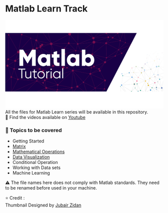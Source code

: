 # Matlab Learn Track
![Matlab Tutorial TM ; Designed by J Zidan](Assets/Slide15.PNG)
All the files for Matlab Learn series will be available in this repository. <br>
🎥 Find the videos available on [Youtube](https://www.youtube.com/playlist?list=PLZFNStB2gWcFqqNk8KSL69mY5y4Hl7g5Q)

### :scroll: Topics to be covered
* Getting Started
* [Matrix](https://github.com/Iftu119/Matlab-Learn-Track/tree/main/1.Handling%20Matrix)
* [Mathematical Operations](https://github.com/Iftu119/Matlab-Learn-Track/tree/main/2.Mathematical%20Operations)
* [Data Visualization](https://github.com/Iftu119/Matlab-Learn-Track/tree/main/3.%20Data%20Visualization)
* Conditional Operation
* Working with Data sets
* Machine Learning

⚠️ The file names here does not comply with Matlab standards. They need to be renamed before used in your machine.

⭐ Credit : <br>
Thumbnail Designed by [Jubair Zidan](https://www.behance.net/jubairzidan99)

